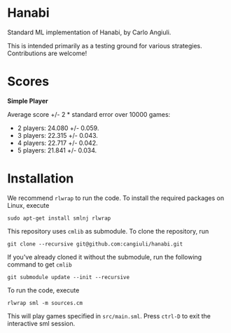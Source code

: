 # Hanabi

Standard ML implementation of Hanabi, by Carlo Angiuli.

This is intended primarily as a testing ground for various strategies.
Contributions are welcome!

# Scores

**Simple Player**

Average score +/- 2 * standard error over 10000 games:
* 2 players: 24.080 +/- 0.059.
* 3 players: 22.315 +/- 0.043.
* 4 players: 22.717 +/- 0.042.
* 5 players: 21.841 +/- 0.034.

# Installation

We recommend `rlwrap` to run the code. To install the required packages on Linux, execute
```
sudo apt-get install smlnj rlwrap
```
This repository uses `cmlib` as submodule. To clone the repository, run
```
git clone --recursive git@github.com:cangiuli/hanabi.git
```
If you've already cloned it without the submodule, run the following command to get `cmlib`
```
git submodule update --init --recursive
```
To run the code, execute
```
rlwrap sml -m sources.cm
```
This will play games specified in `src/main.sml`. Press `ctrl-D` to exit the interactive sml session.